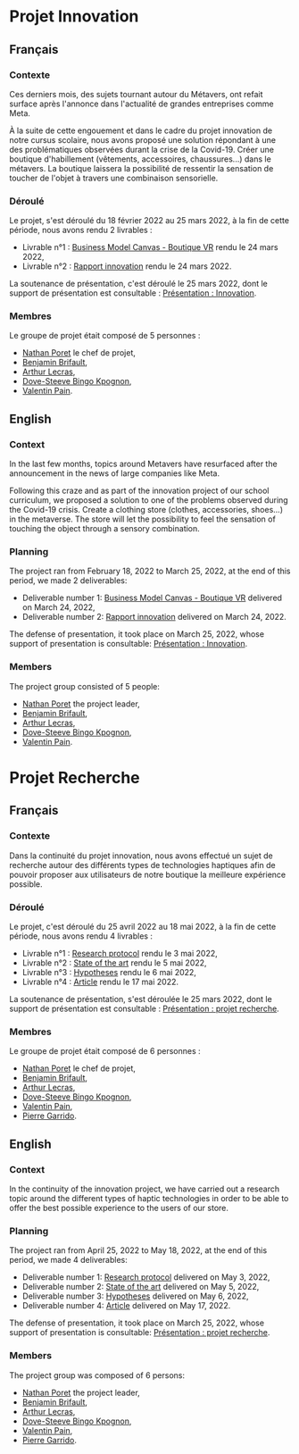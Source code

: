 # Projet Innovation
## Français
### Contexte
Ces derniers mois, des sujets tournant autour du Métavers, ont refait surface après l'annonce dans l'actualité de grandes entreprises comme Meta.

À la suite de cette engouement et dans le cadre du projet innovation de notre cursus scolaire, nous avons proposé une solution répondant à une des problématiques observées durant la crise de la Covid-19. Créer une boutique d'habillement (vêtements, accessoires, chaussures...) dans le métavers. La boutique laissera la possibilité de ressentir la sensation de toucher de l'objet à travers une combinaison sensorielle.

### Déroulé
Le projet, s'est déroulé du 18 février 2022 au 25 mars 2022, à la fin de cette période, nous avons rendu 2 livrables :
- Livrable n°1 : [Business Model Canvas - Boutique VR](https://github.com/Scordragours/Projet-recherche-innovation-A4/blob/master/Innovation/Groupe%20n%C2%B05%20-%20Livrable%20n%C2%B01%20:%20Business%20Model%20Canvas%20-%20Boutique%20VR.pdf) rendu le 24 mars 2022,
- Livrable n°2 : [Rapport innovation](https://github.com/Scordragours/Projet-recherche-innovation-A4/blob/master/Innovation/Groupe%20n%C2%B05%20-%20Livrable%20n%C2%B02%20:%20Rapport%20innovation.pdf) rendu le 24 mars 2022.

La soutenance de présentation, c'est déroulé le 25 mars 2022, dont le support de présentation est consultable : [Présentation : Innovation](https://github.com/Scordragours/Projet-recherche-innovation-A4/blob/master/Innovation/Groupe%20n%C2%B05%20-%20Pr%C3%A9sentation%20:%20Innovation.pdf).

### Membres
Le groupe de projet était composé de 5 personnes :
- [Nathan Poret](https://www.linkedin.com/in/nathan-poret-8a66b0193/) le chef de projet,
- [Benjamin Brifault](https://www.linkedin.com/in/benjamin-brifault/),
- [Arthur Lecras](https://www.linkedin.com/in/arthur-lecras/),
- [Dove-Steeve Bingo Kpognon](https://www.linkedin.com/in/dove-steeve/),
- [Valentin Pain](https://www.linkedin.com/in/valentin-pain-233393196/).

## English
### Context
In the last few months, topics around Metavers have resurfaced after the announcement in the news of large companies like Meta.

Following this craze and as part of the innovation project of our school curriculum, we proposed a solution to one of the problems observed during the Covid-19 crisis. Create a clothing store (clothes, accessories, shoes...) in the metaverse. The store will let the possibility to feel the sensation of touching the object through a sensory combination.

### Planning
The project ran from February 18, 2022 to March 25, 2022, at the end of this period, we made 2 deliverables:
- Deliverable number 1: [Business Model Canvas - Boutique VR](https://github.com/Scordragours/Projet-recherche-innovation-A4/blob/master/Innovation/Groupe%20n%C2%B05%20-%20Livrable%20n%C2%B01%20:%20Business%20Model%20Canvas%20-%20Boutique%20VR.pdf) delivered on March 24, 2022,
- Deliverable number 2: [Rapport innovation](https://github.com/Scordragours/Projet-recherche-innovation-A4/blob/master/Innovation/Groupe%20n%C2%B05%20-%20Livrable%20n%C2%B02%20:%20Rapport%20innovation.pdf) delivered on March 24, 2022.

The defense of presentation, it took place on March 25, 2022, whose support of presentation is consultable: [Présentation : Innovation](https://github.com/Scordragours/Projet-recherche-innovation-A4/blob/master/Innovation/Groupe%20n%C2%B05%20-%20Pr%C3%A9sentation%20:%20Innovation.pdf).

### Members
The project group consisted of 5 people:
- [Nathan Poret](https://www.linkedin.com/in/nathan-poret-8a66b0193/) the project leader,
- [Benjamin Brifault](https://www.linkedin.com/in/benjamin-brifault/),
- [Arthur Lecras](https://www.linkedin.com/in/arthur-lecras/),
- [Dove-Steeve Bingo Kpognon](https://www.linkedin.com/in/dove-steeve/),
- [Valentin Pain](https://www.linkedin.com/in/valentin-pain-233393196/).

# Projet Recherche
## Français
### Contexte
Dans la continuité du projet innovation, nous avons effectué un sujet de recherche autour des différents types de technologies haptiques afin de pouvoir proposer aux utilisateurs de notre boutique la meilleure expérience possible.

### Déroulé
Le projet, c'est déroulé du 25 avril 2022 au 18 mai 2022, à la fin de cette période, nous avons rendu 4 livrables :
- Livrable n°1 : [Research protocol](https://github.com/Scordragours/Projet-recherche-innovation-A4/blob/master/Recherche/Groupe%20n%C2%B05%20-%20Livrable%20n%C2%B01%20:%20Research%20protocol.pdf) rendu le 3 mai 2022,
- Livrable n°2 : [State of the art](https://github.com/Scordragours/Projet-recherche-innovation-A4/blob/master/Recherche/Groupe%20n%C2%B05%20-%20Livrable%20n%C2%B02%20:%20State%20of%20the%20art.pdf) rendu le 5 mai 2022,
- Livrable n°3 : [Hypotheses](https://github.com/Scordragours/Projet-recherche-innovation-A4/blob/master/Recherche/Groupe%20n%C2%B05%20-%20Livrable%20n%C2%B03%20:%20Hypotheses.pdf) rendu le 6 mai 2022,
- Livrable n°4 : [Article](https://github.com/Scordragours/Projet-recherche-innovation-A4/blob/master/Recherche/Groupe%20n%C2%B05%20-%20Livrable%20n%C2%B04%20:%20Article.pdf) rendu le 17 mai 2022.

La soutenance de présentation, s'est déroulée le 25 mars 2022, dont le support de présentation est consultable : [Présentation : projet recherche](https://github.com/Scordragours/Projet-recherche-innovation-A4/blob/master/Recherche/Groupe%20n%C2%B05%20-%20Pr%C3%A9sentation%20:%20projet%20recherche.pdf).

### Membres
Le groupe de projet était composé de 6 personnes :
- [Nathan Poret](https://www.linkedin.com/in/nathan-poret-8a66b0193/) le chef de projet,
- [Benjamin Brifault](https://www.linkedin.com/in/benjamin-brifault/),
- [Arthur Lecras](https://www.linkedin.com/in/arthur-lecras/),
- [Dove-Steeve Bingo Kpognon](https://www.linkedin.com/in/dove-steeve/),
- [Valentin Pain](https://www.linkedin.com/in/valentin-pain-233393196/),
- [Pierre Garrido](https://www.linkedin.com/in/pierre-g-555597103/).

## English
### Context
In the continuity of the innovation project, we have carried out a research topic around the different types of haptic technologies in order to be able to offer the best possible experience to the users of our store.

### Planning
The project ran from April 25, 2022 to May 18, 2022, at the end of this period, we made 4 deliverables:
- Deliverable number 1: [Research protocol](https://github.com/Scordragours/Projet-recherche-innovation-A4/blob/master/Recherche/Groupe%20n%C2%B05%20-%20Livrable%20n%C2%B01%20:%20Research%20protocol.pdf) delivered on May 3, 2022,
- Deliverable number 2: [State of the art](https://github.com/Scordragours/Projet-recherche-innovation-A4/blob/master/Recherche/Groupe%20n%C2%B05%20-%20Livrable%20n%C2%B02%20:%20State%20of%20the%20art.pdf) delivered on May 5, 2022,
- Deliverable number 3: [Hypotheses](https://github.com/Scordragours/Projet-recherche-innovation-A4/blob/master/Recherche/Groupe%20n%C2%B05%20-%20Livrable%20n%C2%B03%20:%20Hypotheses.pdf) delivered on May 6, 2022,
- Deliverable number 4: [Article](https://github.com/Scordragours/Projet-recherche-innovation-A4/blob/master/Recherche/Groupe%20n%C2%B05%20-%20Livrable%20n%C2%B04%20:%20Article.pdf) delivered on May 17, 2022.

The defense of presentation, it took place on March 25, 2022, whose support of presentation is consultable: [Présentation : projet recherche](https://github.com/Scordragours/Projet-recherche-innovation-A4/blob/master/Recherche/Groupe%20n%C2%B05%20-%20Pr%C3%A9sentation%20:%20projet%20recherche.pdf).

### Members
The project group was composed of 6 persons:
- [Nathan Poret](https://www.linkedin.com/in/nathan-poret-8a66b0193/) the project leader,
- [Benjamin Brifault](https://www.linkedin.com/in/benjamin-brifault/),
- [Arthur Lecras](https://www.linkedin.com/in/arthur-lecras/),
- [Dove-Steeve Bingo Kpognon](https://www.linkedin.com/in/dove-steeve/),
- [Valentin Pain](https://www.linkedin.com/in/valentin-pain-233393196/),
- [Pierre Garrido](https://www.linkedin.com/in/pierre-g-555597103/).

